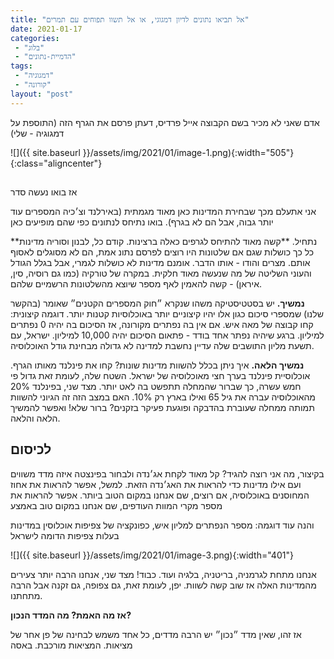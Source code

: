 ```yaml
---
title: "אל תביאו נתונים לדיון דמגוגי, או אל תשוו תפוחים עם תמרים"
date: 2021-01-17
categories: 
 - "בלוג"
 - "הדמיית-נתונים"
tags: 
 - "דמגוגיה"
 - "קורונה"
layout: "post"
---
```


אדם שאני לא מכיר בשם הקבוצה ‏אייל פרדיס, דעתן‏ פרסם את הגרף הזה (התוספת על דמגוגיה - שלי)

![]({{ site.baseurl }}/assets/img/2021/01/image-1.png){:width="505"}{:class="aligncenter"}

## 
אז בואו נעשה סדר

אני אתעלם מכך שבחירת המדינות כאן מאוד מגמתית (באירלנד וצ׳כיה המספרים עוד יותר גבוה, אבל הם לא בגרף). בואו נתיחס לנתונים כפי שהם מופיעים כאן

**נתחיל. **קשה מאוד להתיחס לגרפים כאלה ברצינות. קודם כל, לבנון וסוריה מדינות כל כך כושלות שגם אם שלטונות היו רוצים לפרסם נתונ אמת, הם לא מסוגלים לאסוף אותם. מצרים והודו - אותו הדבר. אומנם מדינות לא כושלות לגמרי, אבל בגלל הגודל והעוני השליטה של מה שנעשה מאוד חלקית. במקרה של טורקיה (כמו גם רוסיה, סין, איראן) - קשה להאמין לאף מספר שיוצא מהשלטונות הרשמיים שלהם.

**נמשיך.** יש בסטטיסטיקה משהו שנקרא ״חוק המספרים הקטנים״ שאומר (בהקשר שלנו) שמספרי סיכום כגון אלו יהיו קיצוניים יותר באוכלוסיות קטנות יותר. דוגמה קיצונית: קחו קבוצה של מאה איש. אם אין בה נפתרים מקורונה, אז הסיכום בה יהיה 0 נפתרים למיליון. ברגע שיהיה נפתר אחד בודד - פתאום הסיכום יהיה 10,000 למיליון. ישראל, עם תשעת מליון התושבים שלה עדיין נחשבת למדינה לא גדולה מבחינת גודל האוכלוסיה.

**נמשיך הלאה.** איך ניתן בכלל להשוות מדינות שונות? קחו את פינלנד מאותו הגרף. אוכלוסיית פינלנד בערך חצי מאוכלוסיה של ישראל. השטח שלה, לעומת זאת גדול פי חמש עשרה, כך שברור שהמחלה תתפשט בה לאט יותר. מצד שני, בפינלנד 20% מהאוכלוסיה עברה את גיל 65 ואילו בארץ רק 10%. האם במצב הזה זה הגיוני להשוות תמותה ממחלה שעוברת בהדבקה ופוגעת פעיקר בזקנים? ברור שלא! ואפשר להמשיך הלאה והלאה.

## לכיסום

בקיצור, מה אני רוצה להגיד? קל מאוד לקחת אג׳נדה ולבחור בפינצטה איזה מדד משווים ועם אילו מדינות כדי להראות את האג׳נדה הזאת. למשל, אפשר להראות את אחוז המחוסנים באוכלוסיה, אם רוצים, שם אנחנו במקום הטוב ביותר. אפשר להראות את מספר מקרי המוות העודפים, שם אנחנו במקום טוב באמצע

והנה עוד דוגמה: מספר הנפתרים למליון איש, כפונקציה של צפיפות אוכלוסין במדינות בעלות צפיפות הדומה לישראל

![]({{ site.baseurl }}/assets/img/2021/01/image-3.png){:width="401"}

אנחנו מתחת לגרמניה, בריטניה, בלגיה ועוד. כבוד! מצד שני, אנחנו הרבה יותר צעירים מהמדינות האלה אז שוב קשה לשוות. יפן, לעומת זאת, גם צפופה, גם זקנה אבל הרבה מתחתנו.

**אז מה האמת? מה המדד הנכון?**

אז זהו, שאין מדד ״נכון״ יש הרבה מדדים, כל אחד משמש לבחינה של פן אחר של מציאות. המציאות מורכבת. באסה
